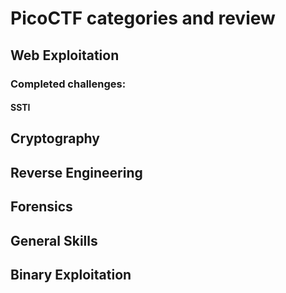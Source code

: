 <h1> PicoCTF categories and review </h1>

<h2> Web Exploitation </h2>

<h3> Completed challenges: </h3>

<h4> SSTI </h4>

<h2> Cryptography </h2>

<h2> Reverse Engineering </h2>

<h2> Forensics </h2>

<h2> General Skills </h2>

<h2> Binary Exploitation </h2>
